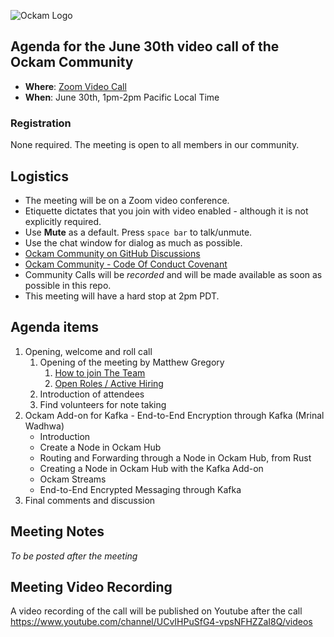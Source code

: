 ![Ockam Logo](../assets/logo.svg)

## Agenda for the June 30th video call of the Ockam Community

- **Where**: [Zoom Video Call](https://ockam.zoom.us/j/93012459605?pwd=VG1YU0NUWExtd25OL0dma283cUZ0Zz09)
- **When**: June 30th, 1pm-2pm Pacific Local Time

### Registration

None required. The meeting is open to all members in our community.

## Logistics

* The meeting will be on a Zoom video conference.
* Etiquette dictates that you join with video enabled - although it is not explicitly required.
* Use **Mute** as a default. Press `space bar` to talk/unmute.
* Use the chat window for dialog as much as possible.
* [Ockam Community on GitHub Discussions](https://github.com/ockam-network/ockam/discussions)
* [Ockam Community - Code Of Conduct Covenant](https://www.ockam.io/learn/guides/team/conduct/)
* Community Calls will be *recorded* and will be made available as soon as possible in this repo.
* This meeting will have a hard stop at 2pm PDT.


## Agenda items

1. Opening, welcome and roll call
    1. Opening of the meeting by Matthew Gregory
        1. [How to join The Team](https://www.ockam.io/learn/guides/team/join_us/)
        1. [Open Roles / Active Hiring](https://www.ockam.io/team#open-roles)
    1. Introduction of attendees
    1. Find volunteers for note taking
1. Ockam Add-on for Kafka - End-to-End Encryption through Kafka (Mrinal Wadhwa)
    * Introduction
    * Create a Node in Ockam Hub
    * Routing and Forwarding through a Node in Ockam Hub, from Rust
    * Creating a Node in Ockam Hub with the Kafka Add-on
    * Ockam Streams
    * End-to-End Encrypted Messaging through Kafka
1. Final comments and discussion

## Meeting Notes

*To be posted after the meeting*

## Meeting Video Recording

A video recording of the call will be published on Youtube after the call
https://www.youtube.com/channel/UCvIHPuSfG4-vpsNFHZZaI8Q/videos
